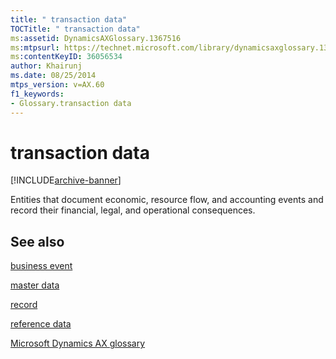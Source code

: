 ```yaml
---
title: " transaction data"
TOCTitle: " transaction data"
ms:assetid: DynamicsAXGlossary.1367516
ms:mtpsurl: https://technet.microsoft.com/library/dynamicsaxglossary.1367516(v=AX.60)
ms:contentKeyID: 36056534
author: Khairunj
ms.date: 08/25/2014
mtps_version: v=AX.60
f1_keywords:
- Glossary.transaction data
---
```


# transaction data


[!INCLUDE[archive-banner](includes/archive-banner.md)]

Entities that document economic, resource flow, and accounting events and record their financial, legal, and operational consequences.

## See also

[business event](business-event.md)

[master data](master-data.md)

[record](record.md)

[reference data](reference-data.md)

[Microsoft Dynamics AX glossary](glossary/microsoft-dynamics-ax-glossary.md)

  


